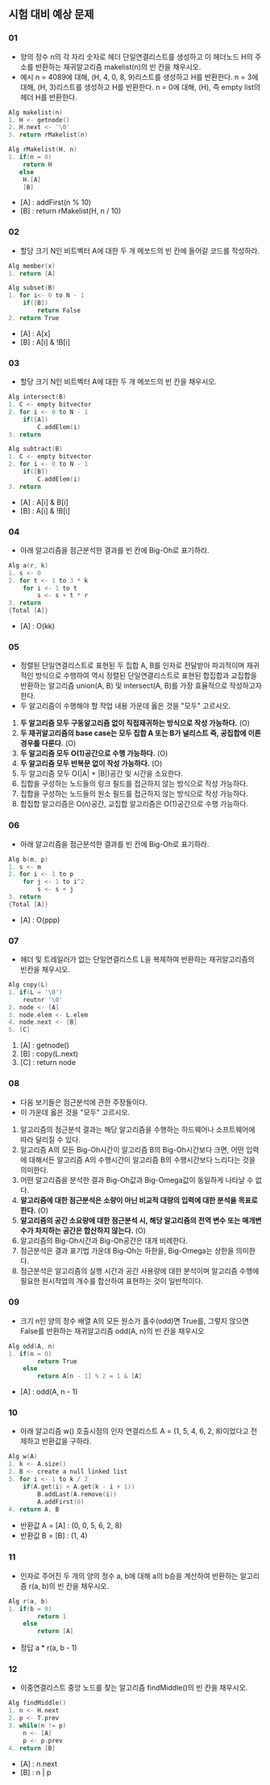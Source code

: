 ## <strong>시험 대비 예상 문제</strong>
### <strong>01</strong>
- 양의 정수 n의 각 자리 숫자로 헤더 단일연결리스트를 생성하고 이 헤더노드 H의 주소를 반환하는 재귀알고리즘 makelist(n)의 빈 칸을 채우시오.
- 예시
    n = 4089에 대해, (H, 4, 0, 8, 9)리스트를 생성하고 H를 반환한다.
    n = 3에 대해, (H, 3)리스트를 생성하고 H를 반환한다.
    n = 0에 대해, (H), 즉  empty list의 헤더 H를 반환한다.
```c++
Alg makelist(n)
1. H <- getnode()
2. H.next <- '\0'
3. return rMakelist(n)

Alg rMakelist(H, n)
1. if(n = 0)
    return H
   else
    H.[A]
    [B]
```
- [A] : addFirst(n % 10)
- [B] : return rMakelist(H, n / 10)


### <strong>02</strong>
- 할당 크기 N인 비트벡터 A에 대한 두 개 메쏘드의 빈 칸에 들어갈 코드를 작성하라.
```c++
Alg member(x)
1. return [A]

Alg subset(B)
1. for i<- 0 to N - 1
    if([B])
        return False
2. return True
```
- [A] : A[x]
- [B] : A[i] & !B[i]

### <strong>03</strong>
- 할당 크기 N인 비트벡터 A에 대한 두 개 메쏘드의 빈 칸을 채우시오.
```c++
Alg intersect(B)
1. C <- empty bitvector
2. for i <- 0 to N - 1
    if([A])
        C.addElem(i)
3. return

Alg subtract(B)
1. C <- empty bitvector
2. for i <- 0 to N - 1
    if([B])
        C.addElem(i)
3. return
```
- [A] : A[i] & B[i]
- [B] : A[i] & !B[i]

### <strong>04</strong>
- 아래 알고리즘을 점근분석한 결과를 빈 칸에 Big-Oh로 표기하라.

```c++
Alg a(r, k)
1. s <- 0
2. for t <- 1 to 3 * k
    for i <- 1 to t
        s <- s + t * r
3. return
{Total [A]}
```
- [A] : O(kk)

### <strong>05</strong>
- 정렬된 단일연결리스트로 표현된 두 집합 A, B를 인자로 전달받아 파괴적이며 재귀적인 방식으로 수행하여 역시 정렬된 단일연결리스트로 표현된 합집합과 교집합을 반환하는 알고리즘 union(A, B) 및 intersect(A, B)를 가장 효율적으로 작성하고자 한다.
- 두 알고리즘이 수행해야 할 작업 내용 가운데 옳은 것을 "모두" 고르시오.
1. <strong>두 알고리즘 모두 구동알고리즘 없이 직접재귀하는 방식으로 작성 가능하다.</strong> (O)
2. <strong>두 재귀알고리즘의 base case는 모두 집합 A 또는 B가 널리스트 즉, 공집합에 이른 경우를 다룬다.</strong> (O)
3. <strong>두 알고리즘 모두 O(1)공간으로 수행 가능하다.</strong> (O)
4. <strong>두 알고리즘 모두 반복문 없이 작성 가능하다.</strong> (O)
5. 두 알고리즘 모두 O(|A| + |B|)공간 및 시간을 소요한다.
6. 집합을 구성하는 노드들의 링크 필드를 접근하지 않는 방식으로 작성 가능하다.
7. 집합을 구성하는 노드들의 원소 필드를 접근하지 않는 방식으로 작성 가능하다.
8. 합집합 알고리즘은 O(n)공간, 교집합 알고리즘은 O(1)공간으로 수행 가능하다.

### <strong>06</strong>
- 아래 알고리즘을 점근분석한 결과를 빈 칸에 Big-Oh로 표기하라.
```c++
Alg b(m, p)
1. s <- m
2. for i <- 1 to p
    for j <- 1 to i^2
        s <- s + j
3. return
{Total [A]}
```
- [A] : O(ppp) 

### <strong>07</strong>
- 헤더 및 트레일러가 없는 단일연결리스트 L을 복제하여 반환하는 재귀알고리즘의 빈칸을 채우시오.
```c++
Alg copy(L)
1. if(L = '\0')
    reutnr '\0'
2. node <- [A]
3. node.elem <- L.elem
4. node.next <- [B]
5. [C]
```
1. [A] : getnode()
2. [B] : copy(L.next)
3. [C] : return node

### <strong>08</strong>
- 다음 보기들은 점근분석에 관한 주장들이다.
- 이 가운데 옳은 것을 "모두" 고르시오.
1. 알고리즘의 점근분석 결과는 해당 알고리즘을 수행하는 하드웨어나 소프트웨어에 따라 달리질 수 있다.
2. 알고리즘 A의 모든 Big-Oh시간이 알고리즘 B의 Big-Oh시간보다 크면, 어떤 입력에 대해서든 알고리즘 A의 수행시간이 알고리즘 B의 수행시간보다 느리다는 것을 의미한다.
3. 어떤 알고리즘을 분석한 결과 Big-Oh값과 Big-Omega값이 동일하게 나타날 수 없다.
4. <strong>알고리즘에 대한 점근분석은 소량이 아닌 비교적 대량의 입력에 대한 분석을 목표로 한다.</strong> (O)
5. <strong>알고리즘의 공간 소요량에 대한 점근분석 시, 해당 알고리즘의 전역 변수 또는 매개변수가 차지하는 공간은 합산하지 않는다.</strong> (O)
6. 알고리즘의 Big-Oh시간과 Big-Oh공간은 대개 비례한다.
7. 점근분석은 결과 표기법 가운데 Big-Oh는 하한을, Big-Omega는 상한을 의미한다.
8. 점근분석은 알고리즘의 실행 시간과 공간 사용량에 대한 분석이며 알고리즘 수행에 필요한 원시작업의 개수를 합산하여 표현하는 것이 일반적이다.

### <strong>09</strong>
- 크기 n인 양의 정수 배열 A의 모든 원소가 홀수(odd)면 True를, 그렇지 않으면 False를 반환하는 재귀알고리즘 odd(A, n)의 빈 칸을 채우시오
```c++
Alg odd(A, n)
1. if(n = 0)
        return True
    else
        return A[n - 1] % 2 = 1 & [A]
```
- [A] : odd(A, n - 1)

### <strong>10</strong>
- 아래 알고리즘 w() 호출시점의 인자 연결리스트 A = (1, 5, 4, 6, 2, 8)이었다고 전제하고 반환값을 구하라.
```c++
Alg w(A)
1. k <- A.size()
2. B <- create a null linked list
3. for i <- 1 to k / 2
    if(A.get(i) < A.get(k - i + 1))
        B.addLast(A.remove(i))
        A.addFirst(0)
4. return A, B
```
- 반환값 A = [A] : (0, 0, 5, 6, 2, 8)
- 반환값 B = [B] : (1, 4)

### <strong>11</strong>
- 인자로 주어진 두 개의 양의 정수 a, b에 대해 a의 b승을 계산하여 반환하는 알고리즘 r(a, b)의 빈 칸을 채우시오.
```c++
Alg r(a, b)
1. if(b = 0)
        return 1
    else
        return [A]
```
- 정답 a * r(a, b - 1)

### <strong>12</strong>
- 이중연결리스트 중앙 노드를 찾는 알고리즘 findMiddle()의 빈 칸을 채우시오.
```c++
Alg findMiddle()
1. n <- H.next
2. p <- T.prev
3. while(n != p)
    n <- [A]
    p <- p.prev
4. return [B]
```
- [A] : n.next
- [B] : n | p